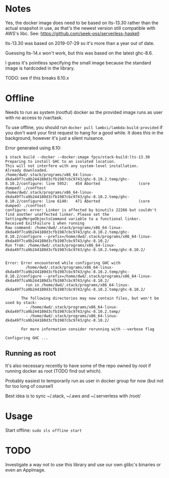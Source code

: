 # Notes

Yes, the docker image does need to be based on lts-13.30 rather than the actual snapshot in use, as that's the newest version still compatible with AWS's libc. See: https://github.com/seek-oss/serverless-haskell

lts-13.30 was based on 2019-07-29 so it's more than a year out of date.

Guessing lts-14.x won't work, but this was based on the latest ghc-8.6.

I guess it's pointless specifying the small image because the standard image is hardcoded in the library.

TODO: see if this breaks 8.10.x

# Offline

Needs to run as system (rootful) docker as the provided image runs as user with no access to /var/task.

To use offline, you should run `docker pull lambci/lambda:build-provided` if you don't want your first request to hang for a good while. It does this in the background, however it's just a silent nuisance.

Error generated using 8.10:

```
$ stack build --docker --docker-image fpco/stack-build:lts-13.30
Preparing to install GHC to an isolated location.
This will not interfere with any system-level installation.
Already downloaded.                 
/home/dwd/.stack/programs/x86_64-linux-dkda49f7ca9b244180d3cfb1987cbc9743/ghc-8.10.2.temp/ghc-8.10.2/configure: line 5952:   454 Aborted                 (core dumped) ./conftest
/home/dwd/.stack/programs/x86_64-linux-dkda49f7ca9b244180d3cfb1987cbc9743/ghc-8.10.2.temp/ghc-8.10.2/configure: line 6140:   471 Aborted                 (core dumped) ./conftest
configure: error: Linker is affected by binutils 22266 but couldn't find another unaffected linker. Please set the SettingsMergeObjectsCommand variable to a functional linker.
Received ExitFailure 1 when running
Raw command: /home/dwd/.stack/programs/x86_64-linux-dkda49f7ca9b244180d3cfb1987cbc9743/ghc-8.10.2.temp/ghc-8.10.2/configure --prefix=/home/dwd/.stack/programs/x86_64-linux-dkda49f7ca9b244180d3cfb1987cbc9743/ghc-8.10.2/
Run from: /home/dwd/.stack/programs/x86_64-linux-dkda49f7ca9b244180d3cfb1987cbc9743/ghc-8.10.2.temp/ghc-8.10.2/

                   
Error: Error encountered while configuring GHC with
         /home/dwd/.stack/programs/x86_64-linux-dkda49f7ca9b244180d3cfb1987cbc9743/ghc-8.10.2.temp/ghc-8.10.2/configure --prefix=/home/dwd/.stack/programs/x86_64-linux-dkda49f7ca9b244180d3cfb1987cbc9743/ghc-8.10.2/
         run in /home/dwd/.stack/programs/x86_64-linux-dkda49f7ca9b244180d3cfb1987cbc9743/ghc-8.10.2.temp/ghc-8.10.2/
       
       The following directories may now contain files, but won't be used by stack:
         - /home/dwd/.stack/programs/x86_64-linux-dkda49f7ca9b244180d3cfb1987cbc9743/ghc-8.10.2.temp/
         - /home/dwd/.stack/programs/x86_64-linux-dkda49f7ca9b244180d3cfb1987cbc9743/ghc-8.10.2/
       
       For more information consider rerunning with --verbose flag
       
Configuring GHC ...
```


## Running as root

It's also necessary recently to have some of the repo owned by root if running docker as root (TODO find out which).

Probably easiest to temporarily run as user in docker group for now (but not for too long of course!)

Best idea is to sync ~/.stack, ~/.aws and ~/.serverless with /root/

# Usage

Start offline: `sudo sls offline start`

# TODO

Investigate a way not to use this library and use our own glibc's binaries or even an AppImage.